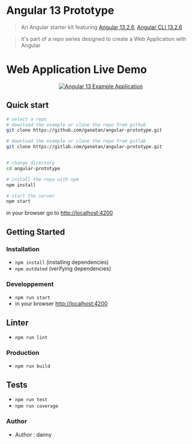 # Angular 13 Prototype

> An Angular starter kit featuring [Angular 13.2.6](https://angular.io), [Angular CLI 13.2.6](https://cli.angular.io/)

> it's part of a repo series designed to create a Web Application with Angular

# Web Application Live Demo
<p align="center">
  <p align="center">
    <a href="https://angular.ganatan.com/">
      <img src="https://media.giphy.com/media/9BuBBLc7keCgRojp92/giphy.gif" alt="Angular 13 Example 
      Application"/>
    </a>
  </p>
</p>

## Quick start

```bash
# select a repo
# download the example or clone the repo from github
git clone https://github.com/ganatan/angular-prototype.git

# download the example or clone the repo from gitlab
git clone https://gitlab.com/ganatan/angular-prototype.git


# change directory
cd angular-prototype

# install the repo with npm
npm install

# start the server
npm start

```
in your browser go to [http://localhost:4200](http://localhost:4200) 

## Getting Started

### Installation
* `npm install` (installing dependencies)
* `npm outdated` (verifying dependencies)

### Developpement
* `npm run start`
* in your browser [http://localhost:4200](http://localhost:4200) 

## Linter
* `npm run lint`

### Production 
* `npm run build`

## Tests
* `npm run test`
* `npm run coverage`

### Author
* Author  : danny